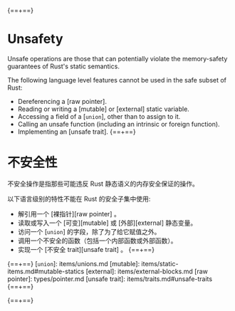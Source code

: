 {==+==}
# Unsafety

Unsafe operations are those that can potentially violate the memory-safety
guarantees of Rust's static semantics.

The following language level features cannot be used in the safe subset of
Rust:

- Dereferencing a [raw pointer].
- Reading or writing a [mutable] or [external] static variable.
- Accessing a field of a [`union`], other than to assign to it.
- Calling an unsafe function (including an intrinsic or foreign function).
- Implementing an [unsafe trait].
{==+==}
# 不安全性

不安全操作是指那些可能违反 Rust 静态语义的内存安全保证的操作。

以下语言级别的特性不能在 Rust 的安全子集中使用:

- 解引用一个 [裸指针][raw pointer] 。
- 读取或写入一个 [可变][mutable] 或 [外部][external] 静态变量。
- 访问一个 [`union`] 的字段，除了为了给它赋值之外。
- 调用一个不安全的函数（包括一个内部函数或外部函数）。
- 实现一个 [不安全 trait][unsafe trait] 。
{==+==}


{==+==}
[`union`]: items/unions.md
[mutable]: items/static-items.md#mutable-statics
[external]: items/external-blocks.md
[raw pointer]: types/pointer.md
[unsafe trait]: items/traits.md#unsafe-traits
{==+==}

{==+==}